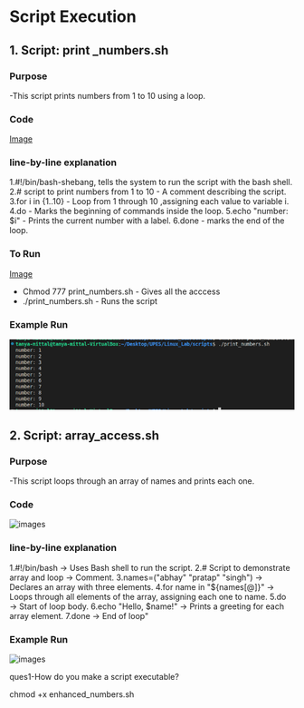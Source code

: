 # Script Execution 

## 1. Script: print _numbers.sh
### Purpose
-This script prints numbers from 1 to 10 using a loop.

### Code 
[Image](./images2/S1.png)

### line-by-line explanation
1.#!/bin/bash-shebang, tells the system to run the script with the bash shell.
2.# script to print numbers from 1 to 10 - A comment describing the script.
3.for i in {1..10} - Loop from 1 through 10 ,assigning each value to variable i.
4.do - Marks the beginning of commands inside the loop.
5.echo "number: $i" - Prints the current number with a label.
6.done - marks the end of the loop.

### To Run 
[Image](./images2/S2.png)

- Chmod 777 print_numbers.sh - Gives all the acccess
- ./print_numbers.sh - Runs the script

### Example Run
![images](./images2/S3.png)

## 2. Script: array_access.sh

### Purpose
-This script loops through an array of names and prints each one.

### Code 
![images](./images/a1.png)

### line-by-line explanation
1.#!/bin/bash → Uses Bash shell to run the script.
2.# Script to demonstrate array and loop → Comment.
3.names=("abhay" "pratap" "singh") → Declares an array with three elements.
4.for name in "${names[@]}" → Loops through all elements of the array, assigning each one to name.
5.do → Start of loop body.
6.echo "Hello, $name!" → Prints a greeting for each array element.
7.done → End of loop"

### Example Run

![images](./images/a2.png)

ques1-How do you make a script executable?

chmod +x enhanced_numbers.sh